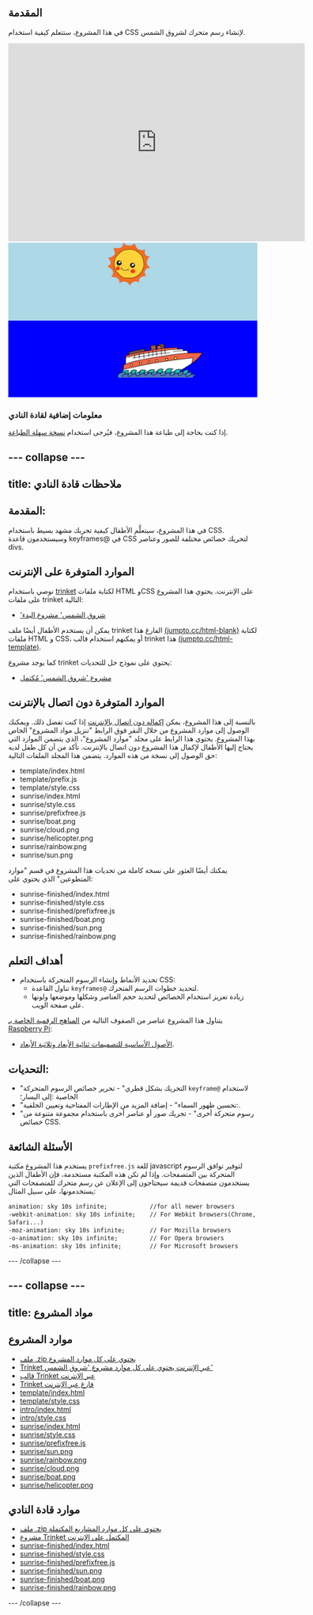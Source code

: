 ## المقدمة

في هذا المشروع، ستتعلم كيفية استخدام CSS لإنشاء رسم متحرك لشروق الشمس.

<div class="trinket">
  <iframe src="https://trinket.io/embed/html/abcc0284a3?outputOnly=true&start=result" width="600" height="400" frameborder="0" marginwidth="0" marginheight="0" allowfullscreen>
  </iframe>
  <img src="images/sunrise-final.png">
</div>

### معلومات إضافية لقادة النادي

إذا كنت بحاجة إلى طباعة هذا المشروع، فيُرجى استخدام [نسخة سهلة الطباعة](https://projects.raspberrypi.org/en/projects/sunrise/print).


--- collapse ---
---
title: ملاحظات قادة النادي
---


## المقدمة:
في هذا المشروع، سيتعلَّم الأطفال كيفية تحريك مشهد بسيط باستخدام CSS. وسيستخدمون قاعدة keyframes@ في CSS لتحريك خصائص مختلفة للصور وعناصر divs.

## الموارد المتوفرة على الإنترنت

نوصي باستخدام [trinket](https://trinket.io/) لكتابة ملفات HTML وCSS على الإنترنت. يحتوي هذا المشروع على ملفات trinket التالية:

+ ['شروق الشمس' مشروع البدء](https://trinket.io/html/web-sunrise)

يمكن أن يستخدم الأطفال أيضًا ملف trinket الفارغ هذا [(jumpto.cc/html-blank)](http://jumpto.cc/html-blank) لكتابة ملفات HTML و CSS، أو يمكنهم استخدام قالب trinket هذا [(jumpto.cc/html-template)](http://jumpto.cc/html-template).

كما يوجد مشروع trinket يحتوي على نموذج حل للتحديات:

+ [مشروع 'شروق الشمس' مُكتمل](https://trinket.io/html/abcc0284a3)

## الموارد المتوفرة دون اتصال بالإنترنت
بالنسبة إلى هذا المشروع، يمكن [إكماله دون اتصال بالإنترنت](offline.html/..) إذا كنت تفضل ذلك. ويمكنك الوصول إلى موارد المشروع من خلال النقر فوق الرابط "تنزيل مواد المشروع" الخاص بهذا المشروع. يحتوي هذا الرابط على مجلد "موارد المشروع"، الذي يتضمن الموارد التي يحتاج إليها الأطفال لإكمال هذا المشروع دون اتصال بالإنترنت. تأكد من أن كل طفل لديه حق الوصول إلى نسخة من هذه الموارد. يتضمن هذا المجلد الملفات التالية:

+ template/index.html
+ template/prefix.js
+ template/style.css
+ sunrise/index.html
+ sunrise/style.css
+ sunrise/prefixfree.js
+ sunrise/boat.png
+ sunrise/cloud.png
+ sunrise/helicopter.png
+ sunrise/rainbow.png
+ sunrise/sun.png

يمكنك أيضًا العثور على نسخة كاملة من تحديات هذا المشروع في قسم "موارد المتطوعين" الذي يحتوي على:

+ sunrise-finished/index.html
+ sunrise-finished/style.css
+ sunrise-finished/prefixfree.js
+ sunrise-finished/boat.png
+ sunrise-finished/sun.png
+ sunrise-finished/rainbow.png

## أهداف التعلم
+ تحديد الأنماط وإنشاء الرسوم المتحركة باستخدام CSS:
	+ تناول القاعدة `keyframes@` لتحديد خطوات الرسم المتحرك.
	+ زيادة تعزيز استخدام الخصائص لتحديد حجم العناصر وشكلها وموضعها ولونها على صفحة الويب.

يتناول هذا المشروع عناصر من الصفوف التالية من [المناهج الرقمية الخاصة بـ Raspberry Pi](http://rpf.io/curriculum):

+ [الأصول الأساسية للتصميمات ثنائية الأبعاد وثلاثية الأبعاد](https://www.raspberrypi.org/curriculum/design/creator).

## التحديات:
+ "التحريك بشكل قطري" - تحرير خصائص الرسوم المتحركة `keyframe@` لاستخدام الخاصية :إلى اليسار؛
+ "تحسين ظهور السماء" - إضافة المزيد من الإطارات المفتاحية وتعيين الخلفية:.
+ "رسوم متحركة أخرى" - تحريك صور أو عناصر أخرى باستخدام مجموعة متنوعة من خصائص CSS. 

## الأسئلة الشائعة

يستخدم هذا المشروع مكتبة `prefixfree.js` للغة javascript لتوفير توافق الرسوم المتحركة بين المتصفحات. وإذا لم تكن هذه المكتبة مستخدمة، فإن الأطفال الذين يستخدمون متصفحات قديمة سيحتاجون إلى الإعلان عن رسم متحرك للمتصفحات التي يستخدمونها، على سبيل المثال:

```
animation: sky 10s infinite; 		  	//for all newer browsers
-webkit-animation: sky 10s infinite;  	// For Webkit browsers(Chrome, Safari...)
-moz-animation: sky 10s infinite;     	// For Mozilla browsers
-o-animation: sky 10s infinite;       	// For Opera browsers
-ms-animation: sky 10s infinite;		// For Microsoft browsers 
```


--- /collapse ---


--- collapse ---
---
title: مواد المشروع
---
## موارد المشروع
* [ملف .zip يحتوي على كل موارد المشروع](resources/sunrise-project-resources.zip)
* [Trinket عبر الإنترنت يحتوي على كل موارد مشروع 'شروق الشمس'](http://jumpto.cc/web-sunrise)
* [قالب Trinket عبر الإنترنت](http://jumpto.cc/trinket-template)
* [Trinket فارغ عبر الإنترنت](http://jumpto.cc/python-new)
* [template/index.html](resources/template-index.html)
* [template/style.css](resources/template-style.css)
* [intro/index.html](resources/intro-index.html)
* [intro/style.css](resources/intro-style.css)
* [sunrise/index.html](resources/sunrise-index.html)
* [sunrise/style.css](resources/sunrise-style.css)
* [sunrise/prefixfree.js](resources/sunrise-prefixfree.js)
* [sunrise/sun.png](resources/sunrise-sun.png)
* [sunrise/rainbow.png](resources/sunrise-rainbow.png)
* [sunrise/cloud.png](resources/sunrise-cloud.png)
* [sunrise/boat.png](resources/sunrise-boat.png)
* [sunrise/helicopter.png](resources/sunrise-helicopter.png)

## موارد قادة النادي
* [ملف .zip يحتوي على كل موارد المشاريع المكتملة](resources/sunrise-volunteer-resources.zip)
* [مشروع Trinket المكتمل على الإنترنت](https://trinket.io/html/abcc0284a3)
* [sunrise-finished/index.html](resources/sunrise-finished-index.html)
* [sunrise-finished/style.css](resources/sunrise-finished-style.css)
* [sunrise-finished/prefixfree.js](resources/sunrise-finished-prefixfree.js)
* [sunrise-finished/sun.png](resources/sunrise-finished-sun.png)
* [sunrise-finished/boat.png](resources/sunrise-finished-boat.png)
* [sunrise-finished/rainbow.png](resources/sunrise-finished-rainbow.png)

--- /collapse ---